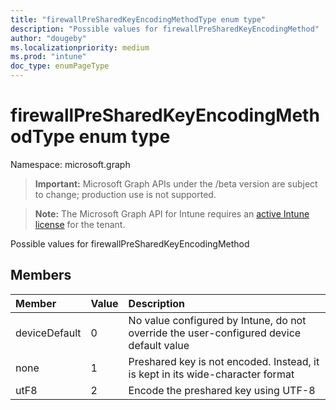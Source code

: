 ```yaml
---
title: "firewallPreSharedKeyEncodingMethodType enum type"
description: "Possible values for firewallPreSharedKeyEncodingMethod"
author: "dougeby"
ms.localizationpriority: medium
ms.prod: "intune"
doc_type: enumPageType
---
```


# firewallPreSharedKeyEncodingMethodType enum type

Namespace: microsoft.graph

> **Important:** Microsoft Graph APIs under the /beta version are subject to change; production use is not supported.

> **Note:** The Microsoft Graph API for Intune requires an [active Intune license](https://go.microsoft.com/fwlink/?linkid=839381) for the tenant.

Possible values for firewallPreSharedKeyEncodingMethod

## Members
|Member|Value|Description|
|:---|:---|:---|
|deviceDefault|0|No value configured by Intune, do not override the user-configured device default value|
|none|1|Preshared key is not encoded. Instead, it is kept in its wide-character format|
|utF8|2|Encode the preshared key using UTF-8|



